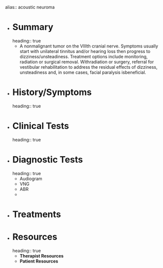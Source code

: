 alias:: acoustic neuroma

- # Summary
  heading:: true
	- A nonmalignant tumor on the VIIIth cranial nerve. Symptoms usually start with unilateral tinnitus and/or hearing loss then progress to dizziness/unsteadiness.  Treatment options include monitoring, radiation or surgical removal. Withradiation or surgery, referral for vestibular rehabilitation to address the residual effects of dizziness, unsteadiness and, in some cases, facial paralysis isbeneficial.
- # History/Symptoms
  heading:: true
- # Clinical Tests
  heading:: true
- # Diagnostic Tests
  heading:: true
	- Audiogram
	- VNG
	- ABR
	-
- # Treatments
- # Resources
  heading:: true
	- **Therapist Resources**
	- **Patient Resources**